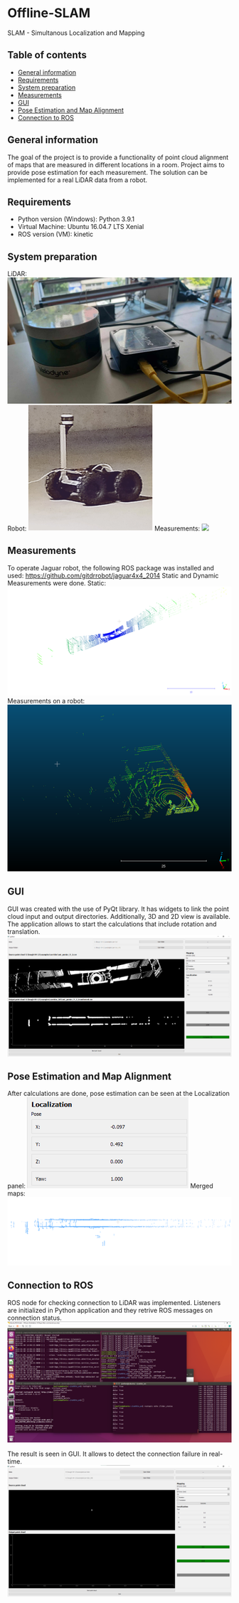 # Offline-SLAM

SLAM - Simultanous Localization and Mapping

## Table of contents
* [General information](#general-information)
* [Requirements](#requirements)
* [System preparation](#requirements)
* [Measurements](#measurements)
* [GUI](#gui)
* [Pose Estimation and Map Alignment](#pose-estimation-and-map-alignment)
* [Connection to ROS](#connection-to-ros)

## General information

The goal of the project is to provide a functionality of point cloud alignment of maps that are measured in different locations in a room. Project aims to provide pose estimation for each measurement. The solution can be implemented for a real LiDAR data from a robot.

## Requirements

* Python version (Windows): Python 3.9.1
* Virtual Machine: Ubuntu 16.04.7 LTS Xenial
* ROS version (VM): kinetic

## System preparation

LiDAR:
![ScreenShot](/screenshots/LiDAR.png)
Robot:
![ScreenShot](/screenshots/robot.png)
Measurements:
![](/screenshots/robot-driving.gif)

## Measurements

To operate Jaguar robot, the following ROS package was installed and used:
https://github.com/gitdrrobot/jaguar4x4_2014
Static and Dynamic Measurements were done. 
Static:
![ScreenShot](/screenshots/static-scan.png)
Measurements on a robot:
![ScreenShot](/screenshots/dynamic-scan.png)

## GUI

GUI was created with the use of PyQt library. It has widgets to link the point cloud input and output directories. Additionally, 3D and 2D view is available. The application allows to start the calculations that include rotation and translation. 
![ScreenShot](/screenshots/gui.png)

## Pose Estimation and Map Alignment

After calculations are done, pose estimation can be seen at the Localization panel:
![ScreenShot](/screenshots/pose.png)
Merged maps:
![ScreenShot](/screenshots/map.png)

## Connection to ROS

ROS node for checking connection to LiDAR was implemented. Listeners are initialized in Python application and they retrive ROS messages on connection status. 
![ScreenShot](/screenshots/rosbridge.png)

The result is seen in GUI. It allows to detect the connection failure in real-time.  
![ScreenShot](/screenshots/gui-with-ros.png)
